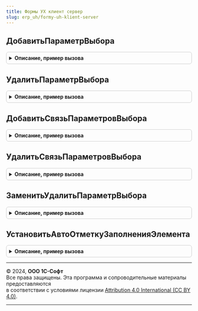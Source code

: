 ```yaml
---
title: Формы УХ клиент сервер
slug: erp_uh/formy-uh-klient-server
---
```



## ДобавитьПараметрВыбора
<details style="margin: 1em 0; padding: 0.5em; border: 1px solid #ccc; border-radius: 6px;">

<summary style="font-weight: bold; cursor: pointer;">Описание, пример вызова</summary>

```bsl

// Добавляет параметр выбора для элемента
Процедура ДобавитьПараметрВыбора(Элемент, Отбор, Значение) экспорт Экспорт
```

Пример вызова
```bsl
ФормыУХКлиентСервер.ДобавитьПараметрВыбора(Элемент, Отбор, Значение) экспорт);
```
</details>

## УдалитьПараметрВыбора
<details style="margin: 1em 0; padding: 0.5em; border: 1px solid #ccc; border-radius: 6px;">

<summary style="font-weight: bold; cursor: pointer;">Описание, пример вызова</summary>

```bsl

// Удалить параметр выбора для элемента
Процедура УдалитьПараметрВыбора(Элемент, Отбор) экспорт Экспорт
```

Пример вызова
```bsl
ФормыУХКлиентСервер.УдалитьПараметрВыбора(Элемент, Отбор) экспорт);
```
</details>

## ДобавитьСвязьПараметровВыбора
<details style="margin: 1em 0; padding: 0.5em; border: 1px solid #ccc; border-radius: 6px;">

<summary style="font-weight: bold; cursor: pointer;">Описание, пример вызова</summary>

```bsl

// Добавляет связь параметров выбора для элемента
Процедура ДобавитьСвязьПараметровВыбора(Элемент, Отбор, ПутьКДанным) экспорт Экспорт
```

Пример вызова
```bsl
ФормыУХКлиентСервер.ДобавитьСвязьПараметровВыбора(Элемент, Отбор, ПутьКДанным) экспорт);
```
</details>

## УдалитьСвязьПараметровВыбора
<details style="margin: 1em 0; padding: 0.5em; border: 1px solid #ccc; border-radius: 6px;">

<summary style="font-weight: bold; cursor: pointer;">Описание, пример вызова</summary>

```bsl

// Удалить связь параметров выбора для элемента
Процедура УдалитьСвязьПараметровВыбора(Элемент, Отбор, ПутьКДанным = неопределено) экспорт Экспорт
```

Пример вызова
```bsl
ФормыУХКлиентСервер.УдалитьСвязьПараметровВыбора(Элемент, Отбор, ПутьКДанным);
```
</details>

## ЗаменитьУдалитьПараметрВыбора
<details style="margin: 1em 0; padding: 0.5em; border: 1px solid #ccc; border-radius: 6px;">

<summary style="font-weight: bold; cursor: pointer;">Описание, пример вызова</summary>

```bsl

//
Процедура ЗаменитьУдалитьПараметрВыбора(Элемент, Отбор, НовыйПараметрВыбора = Неопределено) Экспорт
```

Пример вызова
```bsl
ФормыУХКлиентСервер.ЗаменитьУдалитьПараметрВыбора(Элемент, Отбор, НовыйПараметрВыбора);
```
</details>

## УстановитьАвтоОтметкуЗаполненияЭлемента
<details style="margin: 1em 0; padding: 0.5em; border: 1px solid #ccc; border-radius: 6px;">

<summary style="font-weight: bold; cursor: pointer;">Описание, пример вызова</summary>

```bsl

// Процедура корректно снимает АвтоОтметкуНезаполненного для элемента формы
Процедура УстановитьАвтоОтметкуЗаполненияЭлемента(Элемент, ОбязательноеЗаполнение) Экспорт
```

Пример вызова
```bsl
ФормыУХКлиентСервер.УстановитьАвтоОтметкуЗаполненияЭлемента(Элемент, ОбязательноеЗаполнение) 
```
</details>

---

© 2024, **ООО 1С-Софт**  
Все права защищены. Эта программа и сопроводительные материалы предоставляются  
в соответствии с условиями лицензии [Attribution 4.0 International (CC BY 4.0)](https://creativecommons.org/licenses/by/4.0/legalcode).

---
